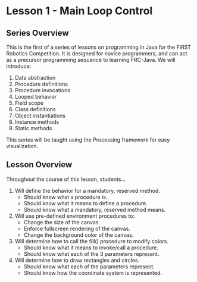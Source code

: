 # Lesson 1 - Main Loop Control

## Series Overview
This is the first of a series of lessons on programming in Java for the FIRST Robotics Competition.  It is designed for novice programmers, and can act as a precursor programming sequence to learning FRC-Java.  We will introduce:

1. Data abstraction
2. Procedure definitions
3. Procedure invocations
4. Looped behavior
5. Field scope
6. Class definitions
7. Object instantiations
8. Instance methods
9. Static methods

This series will be taught using the Processing framework for easy visualization.

## Lesson Overview

Throughout the course of this lesson, students...

1. Will define the behavior for a mandatory, reserved method.
   - Should know what a procedure is.
   - Should know what it means to define a procedure.
   - Should know what a mandatory, reserved method means.
2. Will use pre-defined environment procedures to:
   - Change the size of the canvas.
   - Enforce fullscreen rendering of the canvas.
   - Change the background color of the canvas.
3. Will determine how to call the fill() procedure to modify colors.
   - Should know what it means to invoke/call a procedure.
   - Should know what each of the 3 parameters represent.
3. Will determine how to draw rectangles and circles.
   - Should know what each of the parameters represent.
   - Should know how the coordinate system is represented.
